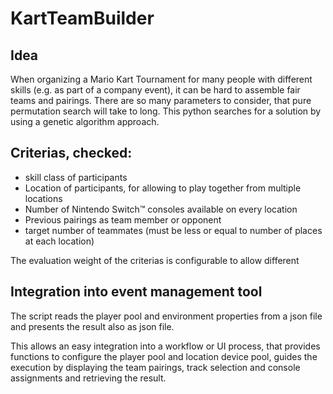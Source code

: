 
# KartTeamBuilder

## Idea
When organizing a Mario Kart Tournament for many people with different skills (e.g. as part of a company event), it can be hard to assemble fair teams and pairings. There are so many parameters to consider, that pure permutation search will take to long. This python searches for a solution by using a genetic algorithm approach. 

## Criterias, checked:
- skill class of participants
- Location of participants, for allowing to play together from multiple locations
- Number of Nintendo Switch™ consoles available on every location
- Previous pairings as team member or opponent
- target number of teammates (must be less or equal to number of places at each location)

The evaluation weight of the criterias is configurable to allow different 

## Integration into event management tool
The script reads the player pool and environment properties from a json file and presents the result also as json file.

This allows an easy integration into a workflow or UI process, that provides functions to configure the player pool and location device pool, guides the execution by displaying the team pairings, track selection and console assignments and retrieving the result.